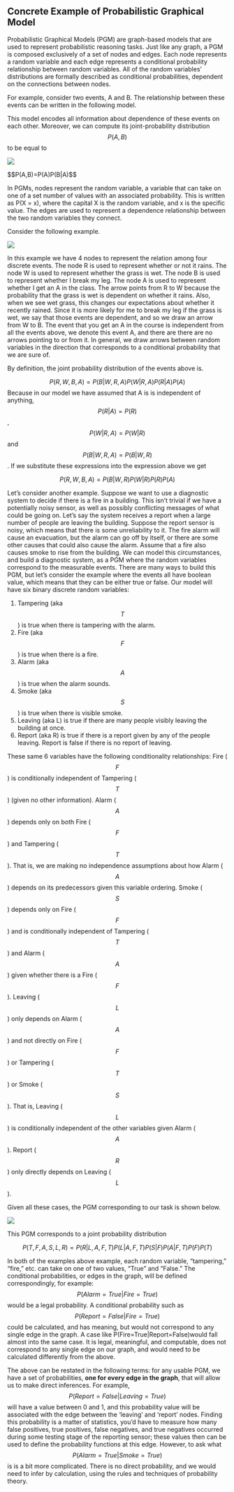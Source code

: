 ## Concrete Example of Probabilistic Graphical Model

Probabilistic Graphical Models (PGM) are graph-based models that are used to represent probabilistic reasoning tasks. Just like any graph, a PGM is composed exclusively of a set of nodes and edges. Each node represents a random variable and each edge represents a conditional probability relationship between random variables. All of the random variables’ distributions are formally described as conditional probabilities, dependent on the connections between nodes. 

For example, consider two events, A and B. The relationship between these events can be written in the following model.


This model encodes all information about dependence of these events on each other. Moreover, we can compute its joint-probability distribution $$P(A,B)$$ to be equal to
<p>
<img class="banner" src="/assets/image9.png" />
</p>
$$P(A,B)=P(A)P(B|A)$$


In PGMs, nodes represent the random variable, a variable that can take on one of a set number of values with an associated probability. This is written as P(X = x), where the capital X is the random variable, and x is the specific value. The edges are used to represent a dependence relationship between the two random variables they connect. 

Consider the following example.
<p>
<img class="banner" src="/assets/image11.png" />
</p>


In this example we have 4 nodes to represent the relation among four discrete events. 
The node R is used to represent whether or not it rains. 
The node W is used to represent whether the grass is wet. 
The node B is used to represent whether I break my leg. 
The node A is used to represent whether I get an A in the class.
The arrow points from R to W because the probability that the grass is wet is dependent on whether it rains. Also, when we see wet grass, this changes our expectations about whether it recently rained. Since it is more likely for me to break my leg if the grass is wet, we say that those events are dependent, and so we draw an arrow from W to B. The event that you get an A in the course is independent from all the events above, we denote this event A, and there are there are no arrows pointing to or from it. In general, we draw arrows between random variables in the direction that corresponds to a conditional probability that we are sure of.

By definition, the joint probability distribution of the events above is.

$$P(R,W,B,A)=P(B|W,R,A)P(W|R,A)P(R|A)P(A)$$
Because in our model we have assumed that A is is independent of anything, $$P(R|A) =  P(R)$$, $$P(W|R,A) = P(W|R)$$ and $$P(B|W,R,A)=P(B|W,R)$$. If we substitute these expressions into the expression above we get

$$P(R,W,B,A)=P(B|W,R)P(W|R)P(R)P(A)$$

Let’s consider another example. Suppose we want to use a diagnostic system to decide if there is a fire in a building. This isn’t trivial if we have a potentially noisy sensor, as well as possibly conflicting messages of what could be going on. Let’s say the system receives a report when a large number of people are leaving the building. Suppose the report sensor is noisy, which means that there is some unreliability to it. The fire alarm will cause an evacuation, but the alarm can go off by itself, or there are some other causes that could also cause the alarm. Assume that a fire also causes smoke to rise from the building.
We can model this circumstances, and build a diagnostic system, as a PGM where the random variables correspond to the measurable events. There are many ways to build this PGM, but let’s consider the example where the events all have boolean value, which means that they can be either true or false. Our model will have six binary discrete random variables:
1. Tampering (aka $$T$$) is true when there is tampering with the alarm.
2. Fire (aka $$F$$) is true when there is a fire.
3. Alarm (aka $$A$$) is true when the alarm sounds.
4. Smoke (aka $$S$$) is true when there is visible smoke.
5. Leaving (aka L) is true if there are many people visibly leaving the building at once.
6. Report (aka R) is true if there is a report given by any of the people leaving. Report is false if there is no report of leaving.

These same 6 variables have the following conditionality relationships:
Fire ($$F$$) is conditionally independent of Tampering ($$T$$) (given no other information).
Alarm ($$A$$) depends only on both Fire ($$F$$) and Tampering ($$T$$). That is, we are making no independence assumptions about how Alarm ($$A$$) depends on its predecessors given this variable ordering.
Smoke ($$S$$) depends only on Fire ($$F$$) and is conditionally independent of Tampering ($$T$$) and Alarm ($$A$$) given whether there is a Fire ($$F$$).
Leaving ($$L$$) only depends on Alarm ($$A$$) and not directly on Fire ($$F$$) or Tampering ($$T$$) or Smoke ($$S$$). That is, Leaving ($$L$$) is conditionally independent of the other variables given Alarm ($$A$$).
Report ($$R$$) only directly depends on Leaving ($$L$$).

Given all these cases, the PGM corresponding to our task is shown below.
<p>
<img class="banner" src="/assets/image7.png" />
</p>



This PGM corresponds to a joint probability distribution

$$P(T,F,A,S,L,R)=P(R|L,A,F,T)P(L|A,F,T)P(S|F)P(A|F,T)P(F)P(T)$$

In both of the examples above example, each random variable, “tampering,” “fire,” etc. can take on one of two values, “True” and “False.” The conditional probabilities, or edges in the graph, will be defined correspondingly, for example: $$P(Alarm=True|Fire=True)$$ would be a legal probability. A conditional probability such as $$P(Report=False|Fire=True)$$ could be calculated, and has meaning, but would not correspond to any single edge in the graph. A case like P(Fire=True|Report=False)would fall almost into the same case. It is legal, meaningful, and computable, does not correspond to any single edge on our graph, and would need to be calculated differently from the above.


The above can be restated in the following terms: for any usable PGM, we have a set of probabilities, **one for every edge in the graph**, that will allow us to make direct inferences. For example, $$P(Report=False|Leaving=True)$$ will have a value between 0 and 1, and this probability value will be associated with the edge between the ‘leaving’ and ‘report’ nodes. Finding this probability is a matter of statistics, you’d have to measure how many false positives, true positives, false negatives, and true negatives occurred during some testing stage of the reporting sensor; these values then can be used to define the probability functions at this edge.
However, to ask what $$P(Alarm=True|Smoke=True)$$ is is a bit more complicated. There is no direct probability, and we would need to infer by calculation, using the rules and techniques of probability theory. 
